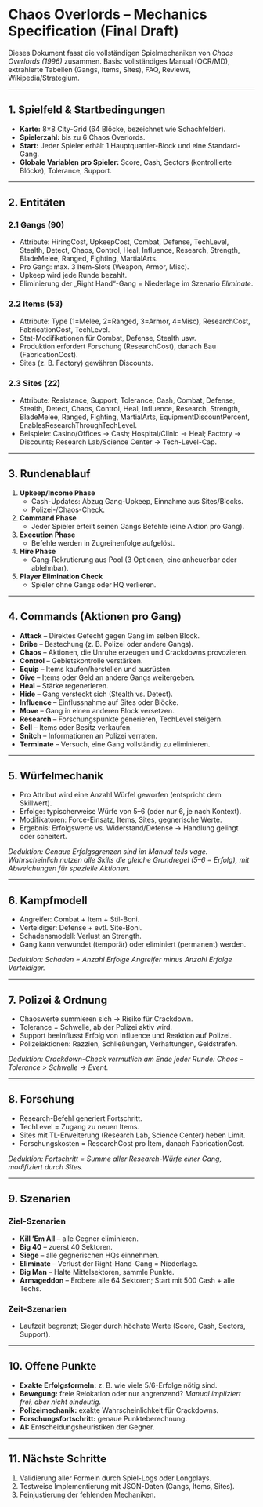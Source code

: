 # Chaos Overlords – Mechanics Specification (Final Draft)

Dieses Dokument fasst die vollständigen Spielmechaniken von *Chaos Overlords (1996)* zusammen. Basis: vollständiges Manual (OCR/MD), extrahierte Tabellen (Gangs, Items, Sites), FAQ, Reviews, Wikipedia/Strategium.

---

## 1. Spielfeld & Startbedingungen
- **Karte:** 8×8 City-Grid (64 Blöcke, bezeichnet wie Schachfelder).
- **Spielerzahl:** bis zu 6 Chaos Overlords.
- **Start:** Jeder Spieler erhält 1 Hauptquartier-Block und eine Standard-Gang.
- **Globale Variablen pro Spieler:** Score, Cash, Sectors (kontrollierte Blöcke), Tolerance, Support.

---

## 2. Entitäten

### 2.1 Gangs (90)
- Attribute: HiringCost, UpkeepCost, Combat, Defense, TechLevel, Stealth, Detect, Chaos, Control, Heal, Influence, Research, Strength, BladeMelee, Ranged, Fighting, MartialArts.
- Pro Gang: max. 3 Item-Slots (Weapon, Armor, Misc).
- Upkeep wird jede Runde bezahlt.
- Eliminierung der „Right Hand“-Gang = Niederlage im Szenario *Eliminate*.

### 2.2 Items (53)
- Attribute: Type (1=Melee, 2=Ranged, 3=Armor, 4=Misc), ResearchCost, FabricationCost, TechLevel.
- Stat-Modifikationen für Combat, Defense, Stealth usw.
- Produktion erfordert Forschung (ResearchCost), danach Bau (FabricationCost).
- Sites (z. B. Factory) gewähren Discounts.

### 2.3 Sites (22)
- Attribute: Resistance, Support, Tolerance, Cash, Combat, Defense, Stealth, Detect, Chaos, Control, Heal, Influence, Research, Strength, BladeMelee, Ranged, Fighting, MartialArts, EquipmentDiscountPercent, EnablesResearchThroughTechLevel.
- Beispiele: Casino/Offices → Cash; Hospital/Clinic → Heal; Factory → Discounts; Research Lab/Science Center → Tech-Level-Cap.

---

## 3. Rundenablauf
1. **Upkeep/Income Phase**
   - Cash-Updates: Abzug Gang-Upkeep, Einnahme aus Sites/Blocks.
   - Polizei-/Chaos-Check.
2. **Command Phase**
   - Jeder Spieler erteilt seinen Gangs Befehle (eine Aktion pro Gang).
3. **Execution Phase**
   - Befehle werden in Zugreihenfolge aufgelöst.
4. **Hire Phase**
   - Gang-Rekrutierung aus Pool (3 Optionen, eine anheuerbar oder ablehnbar).
5. **Player Elimination Check**
   - Spieler ohne Gangs oder HQ verlieren.

---

## 4. Commands (Aktionen pro Gang)
- **Attack** – Direktes Gefecht gegen Gang im selben Block.
- **Bribe** – Bestechung (z. B. Polizei oder andere Gangs).
- **Chaos** – Aktionen, die Unruhe erzeugen und Crackdowns provozieren.
- **Control** – Gebietskontrolle verstärken.
- **Equip** – Items kaufen/herstellen und ausrüsten.
- **Give** – Items oder Geld an andere Gangs weitergeben.
- **Heal** – Stärke regenerieren.
- **Hide** – Gang versteckt sich (Stealth vs. Detect).
- **Influence** – Einflussnahme auf Sites oder Blöcke.
- **Move** – Gang in einen anderen Block versetzen.
- **Research** – Forschungspunkte generieren, TechLevel steigern.
- **Sell** – Items oder Besitz verkaufen.
- **Snitch** – Informationen an Polizei verraten.
- **Terminate** – Versuch, eine Gang vollständig zu eliminieren.

---

## 5. Würfelmechanik
- Pro Attribut wird eine Anzahl Würfel geworfen (entspricht dem Skillwert).
- Erfolge: typischerweise Würfe von 5–6 (oder nur 6, je nach Kontext).
- Modifikatoren: Force-Einsatz, Items, Sites, gegnerische Werte.
- Ergebnis: Erfolgswerte vs. Widerstand/Defense → Handlung gelingt oder scheitert.

*Deduktion: Genaue Erfolgsgrenzen sind im Manual teils vage. Wahrscheinlich nutzen alle Skills die gleiche Grundregel (5–6 = Erfolg), mit Abweichungen für spezielle Aktionen.*

---

## 6. Kampfmodell
- Angreifer: Combat + Item + Stil-Boni.
- Verteidiger: Defense + evtl. Site-Boni.
- Schadensmodell: Verlust an Strength.
- Gang kann verwundet (temporär) oder eliminiert (permanent) werden.

*Deduktion: Schaden = Anzahl Erfolge Angreifer minus Anzahl Erfolge Verteidiger.*

---

## 7. Polizei & Ordnung
- Chaoswerte summieren sich → Risiko für Crackdown.
- Tolerance = Schwelle, ab der Polizei aktiv wird.
- Support beeinflusst Erfolg von Influence und Reaktion auf Polizei.
- Polizeiaktionen: Razzien, Schließungen, Verhaftungen, Geldstrafen.

*Deduktion: Crackdown-Check vermutlich am Ende jeder Runde: Chaos – Tolerance > Schwelle → Event.*

---

## 8. Forschung
- Research-Befehl generiert Fortschritt.
- TechLevel = Zugang zu neuen Items.
- Sites mit TL-Erweiterung (Research Lab, Science Center) heben Limit.
- Forschungskosten = ResearchCost pro Item, danach FabricationCost.

*Deduktion: Fortschritt = Summe aller Research-Würfe einer Gang, modifiziert durch Sites.*

---

## 9. Szenarien
### Ziel-Szenarien
- **Kill ’Em All** – alle Gegner eliminieren.
- **Big 40** – zuerst 40 Sektoren.
- **Siege** – alle gegnerischen HQs einnehmen.
- **Eliminate** – Verlust der Right-Hand-Gang = Niederlage.
- **Big Man** – Halte Mittelsektoren, sammle Punkte.
- **Armageddon** – Erobere alle 64 Sektoren; Start mit 500 Cash + alle Techs.

### Zeit-Szenarien
- Laufzeit begrenzt; Sieger durch höchste Werte (Score, Cash, Sectors, Support).

---

## 10. Offene Punkte
- **Exakte Erfolgsformeln:** z. B. wie viele 5/6-Erfolge nötig sind.
- **Bewegung:** freie Relokation oder nur angrenzend? *Manual impliziert frei, aber nicht eindeutig.*
- **Polizeimechanik:** exakte Wahrscheinlichkeit für Crackdowns.
- **Forschungsfortschritt:** genaue Punkteberechnung.
- **AI:** Entscheidungsheuristiken der Gegner.

---

## 11. Nächste Schritte
1. Validierung aller Formeln durch Spiel-Logs oder Longplays.
2. Testweise Implementierung mit JSON-Daten (Gangs, Items, Sites).
3. Feinjustierung der fehlenden Mechaniken.

